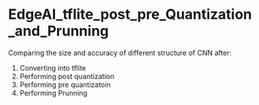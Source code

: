 # EdgeAI_tflite_post_pre_Quantization_and_Prunning

Comparing the size and accuracy of different structure of CNN after:
1. Converting into tflite
2. Performing post quantization 
3. Performing pre quantizatoin 
4. Performing Prunning 
